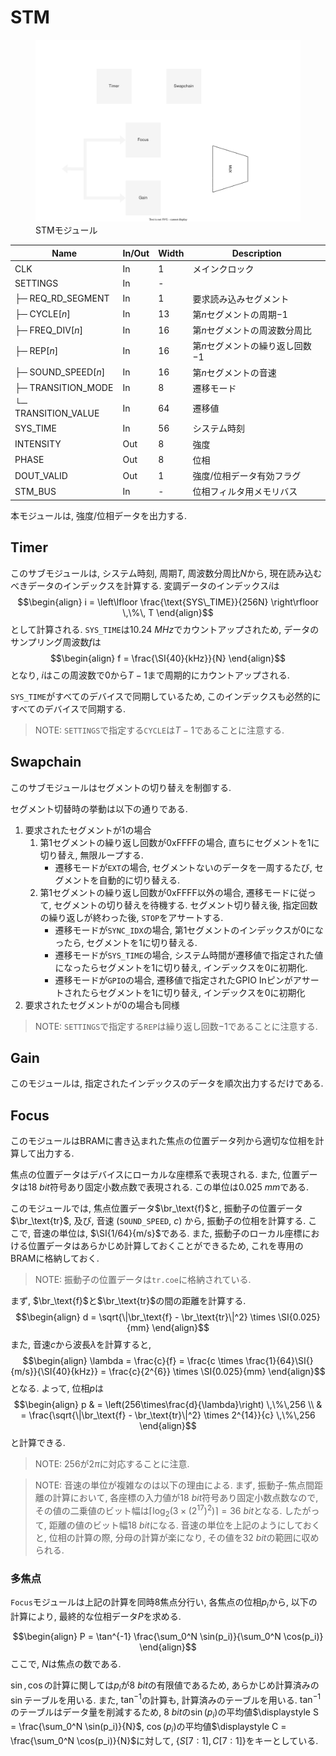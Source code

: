 # STM

<figure>
  <a href="../../fig/Developers_Manual/FPGA/stm.svg" data-lightbox="image"><img src="../../fig/Developers_Manual/FPGA/stm.svg"/></a>
  <figcaption>STMモジュール</figcaption>
</figure>

| Name                          | In/Out | Width | Description                                        | 
| ----------------------------- | ------ | ----- | -------------------------------------------------- | 
| CLK                           | In     | 1     | メインクロック                                     | 
| SETTINGS                      | In     | -     |                                                    | 
| ├─ REQ_RD_SEGMENT             | In     | 1     | 要求読み込みセグメント                             | 
| ├─ CYCLE[$n$]                 | In     | 13    | 第$n$セグメントの周期$-1$                          | 
| ├─ FREQ_DIV[$n$]              | In     | 16    | 第$n$セグメントの周波数分周比                      | 
| ├─ REP[$n$]                   | In     | 16    | 第$n$セグメントの繰り返し回数$-1$                  | 
| ├─ SOUND_SPEED[$n$]           | In     | 16    | 第$n$セグメントの音速                              | 
| ├─ TRANSITION_MODE            | In     | 8     | 遷移モード                                         | 
| └─ TRANSITION_VALUE           | In     | 64    | 遷移値                                             | 
| SYS_TIME                      | In     | 56    | システム時刻                                       | 
| INTENSITY                     | Out    | 8     | 強度                                               | 
| PHASE                         | Out    | 8     | 位相                                               | 
| DOUT_VALID                    | Out    | 1     | 強度/位相データ有効フラグ                          | 
| STM_BUS                       | In     | -     | 位相フィルタ用メモリバス                           | 

本モジュールは, 強度/位相データを出力する.

## Timer

このサブモジュールは, システム時刻, 周期$T$, 周波数分周比$N$から, 現在読み込むべきデータのインデックスを計算する.
変調データのインデックス$i$は
$$\begin{align}
    i = \left\lfloor \frac{\text{SYS\_TIME}}{256N} \right\rfloor \,\%\, T
\end{align}$$
として計算される.
`SYS_TIME`は$\SI{10.24}{MHz}$でカウントアップされため, データのサンプリング周波数$f$は
$$\begin{align}
    f = \frac{\SI{40}{kHz}}{N}
\end{align}$$
となり, $i$はこの周波数で$0$から$T−1$まで周期的にカウントアップされる.

`SYS_TIME`がすべてのデバイスで同期しているため, このインデックスも必然的にすべてのデバイスで同期する.

> NOTE: `SETTINGS`で指定する`CYCLE`は$T−1$であることに注意する.

## Swapchain

このサブモジュールはセグメントの切り替えを制御する.

セグメント切替時の挙動は以下の通りである.

1. 要求されたセグメントが1の場合
    1. 第1セグメントの繰り返し回数が0xFFFFの場合, 直ちにセグメントを1に切り替え, 無限ループする.
        - 遷移モードが`EXT`の場合, セグメントないのデータを一周するたび, セグメントを自動的に切り替える.
    1. 第1セグメントの繰り返し回数が0xFFFF以外の場合, 遷移モードに従って, セグメントの切り替えを待機する. セグメント切り替え後, 指定回数の繰り返しが終わった後, `STOP`をアサートする.
        - 遷移モードが`SYNC_IDX`の場合, 第1セグメントのインデックスが0になったら, セグメントを1に切り替える.
        - 遷移モードが`SYS_TIME`の場合, システム時間が遷移値で指定された値になったらセグメントを1に切り替え, インデックスを0に初期化.
        - 遷移モードが`GPIO`の場合, 遷移値で指定されたGPIO Inピンがアサートされたらセグメントを1に切り替え, インデックスを0に初期化
1. 要求されたセグメントが0の場合も同様

> NOTE: `SETTINGS`で指定する`REP`は繰り返し回数$−1$であることに注意する.

## Gain

このモジュールは, 指定されたインデックスのデータを順次出力するだけである.

## Focus

このモジュールはBRAMに書き込まれた焦点の位置データ列から適切な位相を計算して出力する.

焦点の位置データはデバイスにローカルな座標系で表現される.
また, 位置データは$\SI{18}{bit}$符号あり固定小数点数で表現される.
この単位は$\SI{0.025}{mm}$である.

このモジュールでは, 焦点位置データ$\br_\text{f}$と, 振動子の位置データ$\br_\text{tr}$, 及び, 音速 (`SOUND_SPEED`, $c$) から, 振動子の位相を計算する.
ここで, 音速の単位は, $\SI{1/64}{m/s}$である.
また, 振動子のローカル座標における位置データはあらかじめ計算しておくことができるため, これを専用のBRAMに格納しておく.

> NOTE: 振動子の位置データは`tr.coe`に格納されている.

まず, $\br_\text{f}$と$\br_\text{tr}$の間の距離を計算する.
$$\begin{align}
    d = \sqrt{\|\br_\text{f} - \br_\text{tr}\|^2} \times \SI{0.025}{mm}
\end{align}$$
また,
音速$c$から波長$\lambda$を計算すると,
$$\begin{align}
    \lambda = \frac{c}{f} = \frac{c \times \frac{1}{64}\SI{}{m/s}}{\SI{40}{kHz}} = \frac{c}{2^{6}}  \times \SI{0.025}{mm}
\end{align}$$
となる.
よって, 位相$p$は
$$\begin{align}
    p & = \left(256\times\frac{d}{\lambda}\right) \,\%\,256                                \\
      & = \frac{\sqrt{\|\br_\text{f} - \br_\text{tr}\|^2} \times 2^{14}}{c} \,\%\,256
\end{align}$$
と計算できる.

> NOTE: $256$が$2\pi$に対応することに注意.

> NOTE: 音速の単位が複雑なのは以下の理由による. まず, 振動子-焦点間距離の計算において, 各座標の入力値が$\SI{18}{bit}$符号あり固定小数点数なので, その値の二乗値のビット幅は$\lceil\log_2 (3\times (2^{17})^2)\rceil=\SI{36}{bit}$となる. したがって, 距離の値のビット幅$\SI{18}{bit}$になる. 音速の単位を上記のようにしておくと, 位相の計算の際, 分母の計算が楽になり, その値を$\SI{32}{bit}$の範囲に収められる.

### 多焦点

`Focus`モジュールは上記の計算を同時8焦点分行い, 各焦点の位相$p_i$から, 以下の計算により, 最終的な位相データ$P$を求める.

$$\begin{align}
 P = \tan^{-1} \frac{\sum_0^N \sin(p_i)}{\sum_0^N \cos(p_i)}
\end{align}$$
ここで, $N$は焦点の数である.

$\sin, \cos$の計算に関しては$p_i$が$\SI{8}{bit}$の有限値であるため, あらかじめ計算済みの$\sin$テーブルを用いる.
また, $\tan^{-1}$の計算も, 計算済みのテーブルを用いる.
$\tan^{-1}$のテーブルはデータ量を削減するため, $\SI{8}{bit}$の$\sin(p_i)$の平均値$\displaystyle S = \frac{\sum_0^N \sin(p_i)}{N}$, $\cos(p_i)$の平均値$\displaystyle C = \frac{\sum_0^N \cos(p_i)}{N}$に対して, $\lbrace S[7:1], C[7:1]\rbrace$をキーとしている.
